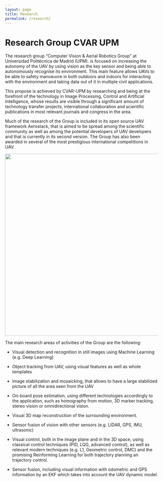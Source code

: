 ```yaml
---
layout: page
title: Research
permalink: /research/
---
```


# Research Group CVAR UPM

The research group “Computer Vision & Aerial Robotics Group” at Universidad Politécnica de Madrid (UPM). is focused on increasing the autonomy of the UAV by using vision as the key sensor and being able to autonomously recognise its environment. This main feature allows UAVs to be able to safety manoeuvre in both outdoors and indoors for interacting with the environment and taking data out of it in multiple civil applications.

This propose is achieved by CVAR-UPM by researching and being at the forefront of the technology in Image Processing, Control and Artificial Intelligence, whose results are visible through a significant amount of technology transfer projects, international collaboration and scientific publications in most relevant journals and congress in the area. 

Much of the research of the Group is included in its open source UAV framework Aerostack, that is aimed to be spread among the scientific community as well as among the potential developers of UAV developers and that is currently in its second version. The Group has also been awarded in several of the most prestigious international competitions in UAV. 

<a href="https://raw.githubusercontent.com/cvar-upm/cvar-upm.github.io/main/assets/photoObservingDrone.png">
       <img src="https://raw.githubusercontent.com/cvar-upm/cvar-upm.github.io/main/assets/photoObservingDrone.png" width=600>
   </a>

The main research areas of activities of the Group are the following:

- Visual detection and recognition in still images using Machine Learning (e.g. Deep Learning)

- Object tracking from UAV, using visual features as well as whole templates

- Image stabilization and mosaicking, that allows to have a large stabilized picture of all the area seen from the UAV

-	On-board pose estimation, using different technologies accordingly to the application, such as homography from motion, 3D marker tracking, stereo vision or omnidirectional vision.

-	Visual 3D map reconstruction of the surrounding environment.

- Sensor fusion of vision with other sensors (e.g. LIDAR, GPS, IMU, ultrasonic)

- Visual control, both in the image plane and in the 3D space, using classical control techniques (PID, LQG, advanced control), as well as relevant modern techniques (e.g. L1, Geometric control, DMC) and the promising Reinforming Learning for both trajectory planning an trajectory control.

- Sensor fusion, including visual information with odometric and GPS information by an EKF which takes into account the UAV dynamic model.

